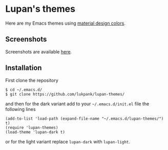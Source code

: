 Lupan's themes
=============

Here are my Emacs themes using [material design
colors](https://material.io/design/color/the-color-system.html#tools-for-picking-colors).


Screenshots
-----------

Screenshots are available [here](https://lupan.pl/lupan-themes/).


Installation
------------

First clone the repository

```
$ cd ~/.emacs.d/
$ git clone https://github.com/lukpank/lupan-themes/
```

and then for the dark variant add to your `~/.emacs.d/init.el` file
the following lines

```emacs-lisp
(add-to-list 'load-path (expand-file-name "~/.emacs.d/lupan-themes/") t)
(require 'lupan-themes)
(load-theme 'lupan-dark t)
```

or for the light variant replace `lupan-dark` with `lupan-light`.

